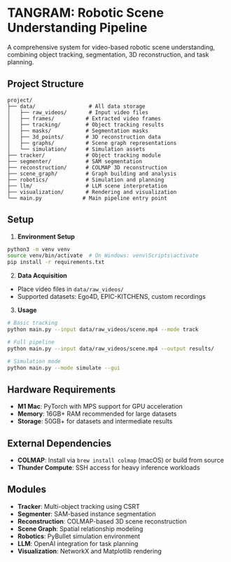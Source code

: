 # TANGRAM: Robotic Scene Understanding Pipeline

A comprehensive system for video-based robotic scene understanding, combining object tracking, segmentation, 3D reconstruction, and task planning.

## Project Structure

```
project/
├── data/                 # All data storage
│   ├── raw_videos/       # Input video files
│   ├── frames/          # Extracted video frames
│   ├── tracking/        # Object tracking results
│   ├── masks/           # Segmentation masks
│   ├── 3d_points/       # 3D reconstruction data
│   ├── graphs/          # Scene graph representations
│   └── simulation/      # Simulation assets
├── tracker/             # Object tracking module
├── segmenter/           # SAM segmentation
├── reconstruction/      # COLMAP 3D reconstruction
├── scene_graph/         # Graph building and analysis
├── robotics/            # Simulation and planning
├── llm/                 # LLM scene interpretation
├── visualization/       # Rendering and visualization
└── main.py             # Main pipeline entry point
```

## Setup

1. **Environment Setup**
```bash
python3 -m venv venv
source venv/bin/activate  # On Windows: venv\Scripts\activate
pip install -r requirements.txt
```

2. **Data Acquisition**
- Place video files in `data/raw_videos/`
- Supported datasets: Ego4D, EPIC-KITCHENS, custom recordings

3. **Usage**
```bash
# Basic tracking
python main.py --input data/raw_videos/scene.mp4 --mode track

# Full pipeline
python main.py --input data/raw_videos/scene.mp4 --output results/

# Simulation mode
python main.py --mode simulate --gui
```

## Hardware Requirements

- **M1 Mac**: PyTorch with MPS support for GPU acceleration
- **Memory**: 16GB+ RAM recommended for large datasets
- **Storage**: 50GB+ for datasets and intermediate results

## External Dependencies

- **COLMAP**: Install via `brew install colmap` (macOS) or build from source
- **Thunder Compute**: SSH access for heavy inference workloads

## Modules

- **Tracker**: Multi-object tracking using CSRT
- **Segmenter**: SAM-based instance segmentation
- **Reconstruction**: COLMAP-based 3D scene reconstruction
- **Scene Graph**: Spatial relationship modeling
- **Robotics**: PyBullet simulation environment
- **LLM**: OpenAI integration for task planning
- **Visualization**: NetworkX and Matplotlib rendering